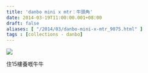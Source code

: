 ```yaml
---
title: 'danbo mini x mtr：牛頭角'
date: 2014-03-19T11:00:00.001+08:00
draft: false
aliases: [ "/2014/03/danbo-mini-x-mtr_9075.html" ]
tags : [collections - danbo]
---
```


[![](https://3.bp.blogspot.com/-IRsTn-9NBvc/XDC2dZflQbI/AAAAAAAAETw/uV-WB9EbBuUq_VCfXrKYTzonyfpBFi5lQCLcBGAs/s640/97.jpg)](https://3.bp.blogspot.com/-IRsTn-9NBvc/XDC2dZflQbI/AAAAAAAAETw/uV-WB9EbBuUq_VCfXrKYTzonyfpBFi5lQCLcBGAs/s1600/97.jpg)

住15樓養嘅牛牛